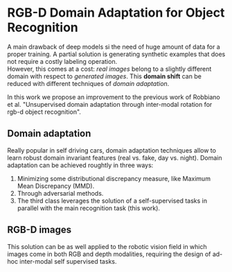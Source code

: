 # RGB-D Domain Adaptation for Object Recognition
A main drawback of deep models si the need of huge amount of data for a proper training. 
A partial solution is generating synthetic examples that does not require a costly labeling operation.  
However, this comes at a cost: *real images* belong to a slightly different domain with respect to *generated images*. 
This **domain shift** can be reduced with different techniques of *domain adaptation*.   

In this work we propose an improvement to the previous work of Robbiano et al. 
"Unsupervised domain adaptation through inter-modal rotation for rgb-d object recognition".


## Domain adaptation
Really popular in self driving cars, domain adaptation techniques allow to learn robust domain invariant features (real vs. fake, day vs. night).
Domain adaptation can be achieved roughtly in three ways:
1. Minimizing some distributional discrepancy measure, like Maximum Mean Discrepancy (MMD).
2. Through adversarial methods.
3. The third class leverages the solution of a self-supervised tasks in parallel with the main recognition task (this work).

## RGB-D images
This solution can be as well applied to the robotic vision field in which images come in both RGB and depth modalities, 
requiring the design of ad-hoc inter-modal self supervised tasks.
